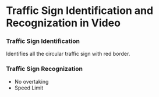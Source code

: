 # Traffic Sign Identification and Recognization in Video

### Traffic Sign Identification
Identifies all the circular traffic sign with red border.

### Traffic Sign Recognization
	
* No overtaking
* Speed Limit
